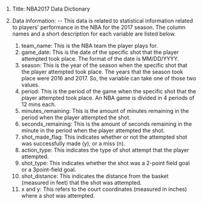 1. Title: NBA2017 Data Dictionary

2. Data information:
  -- This data is related to statistical information related to players' performance in the NBA for the 2017 season. The column names and a short description for each variable are listed below.
    1. team_name: This is the NBA team the player plays for.
    2. game_date: This is the date of the specific shot that the player attempted took place. The format of the date is MM/DD/YYYY.
    3. season: This is the year of the season when the specific shot that the player attempted took place. The years that the season took place were 2016 and 2017. So, the variable can take one of those two values.
    4. period: This is the period of the game when the specific shot that the player attempted took place. An NBA game is divided in 4 periods of 12 mins each.
    5. minutes_remaining: This is the amount of minutes remaining in the period when the player attempted the shot.
    6. seconds_remaining: This is the amount of seconds remaining in the minute in the period when the player attempted the shot. 
    7. shot_made_flag: This indicates whether or not the attempted shot was successfully made (y), or a miss (n).
    8. action_type: This indicates the type of shot attempt that the player attempted.
    9. shot_type: This indicates whether the shot was a 2-point field goal or a 3point-field goal.
    10. shot_distance: This indicates the distance from the basket (measured in feet) that the shot was attempted. 
    11. x and y: This refers to the court coordinates (measured in inches) where a shot was attempted.